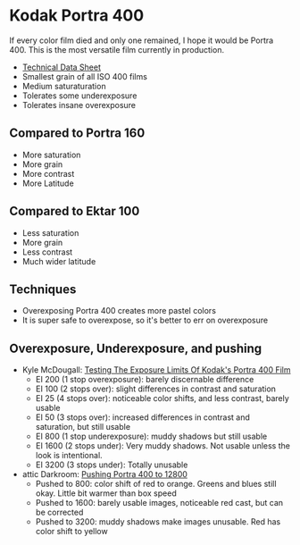 # Kodak Portra 400

If every color film died and only one remained, I hope it would be Portra 400. This is the most versatile film currently in production.

* [Technical Data Sheet](./resources/kodak_portra_400.pdf)
* Smallest grain of all ISO 400 films
* Medium saturaturation
* Tolerates some underexposure
* Tolerates insane overexposure

## Compared to Portra 160

* More saturation
* More grain
* More contrast
* More Latitude

## Compared to Ektar 100

* Less saturation
* More grain
* Less contrast
* Much wider latitude

## Techniques

* Overexposing Portra 400 creates more pastel colors
* It is super safe to overexpose, so it's better to err on overexposure

## Overexposure, Underexposure, and pushing

* Kyle McDougall: [Testing The Exposure Limits Of Kodak's Portra 400 Film](https://www.youtube.com/watch?v=T3OIzjhu9eo)
  * EI 200 (1 stop overexposure): barely discernable difference
  * EI 100 (2 stops over): slight differences in contrast and saturation
  * EI 25 (4 stops over): noticeable color shifts, and less contrast, barely usable
  * EI 50 (3 stops over): increased differences in contrast and saturation, but still usable
  * EI 800 (1 stop underexposure): muddy shadows but still usable
  * EI 1600 (2 stops under): Very muddy shadows. Not usable unless the look is intentional.
  * EI 3200 (3 stops under): Totally unusable
* attic Darkroom: [Pushing Portra 400 to 12800](https://www.youtube.com/watch?v=UMWNCRLw6wg)
  * Pushed to 800: color shift of red to orange. Greens and blues still okay. Little bit warmer than box speed
  * Pushed to 1600: barely usable images, noticeable red cast, but can be corrected
  * Pushed to 3200: muddy shadows make images unusable. Red has color shift to yellow